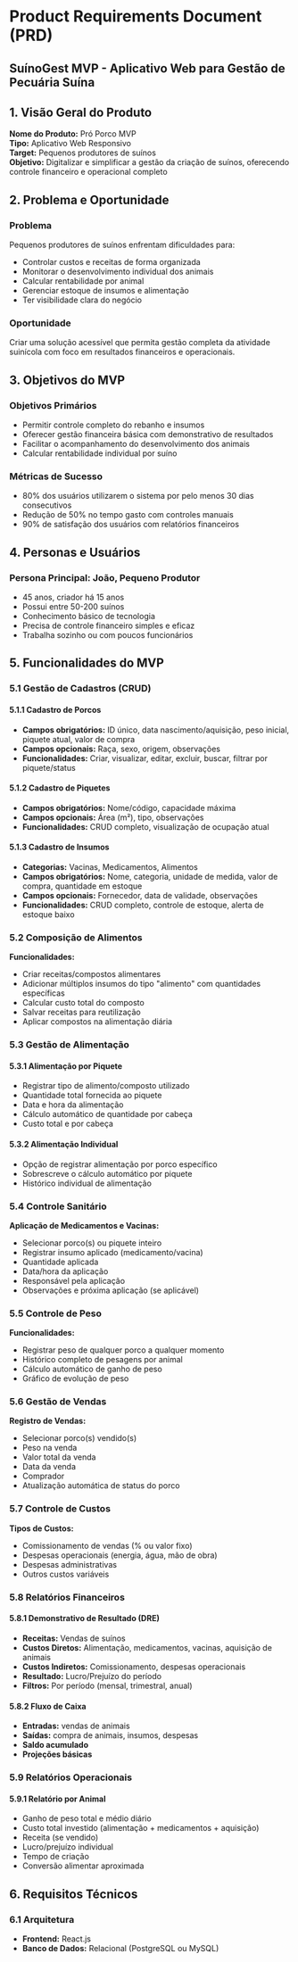 # Product Requirements Document (PRD)
## SuínoGest MVP - Aplicativo Web para Gestão de Pecuária Suína

## 1. Visão Geral do Produto

**Nome do Produto:** Pró Porco MVP  
**Tipo:** Aplicativo Web Responsivo  
**Target:** Pequenos produtores de suínos  
**Objetivo:** Digitalizar e simplificar a gestão da criação de suínos, oferecendo controle financeiro e operacional completo

## 2. Problema e Oportunidade

### Problema
Pequenos produtores de suínos enfrentam dificuldades para:
- Controlar custos e receitas de forma organizada
- Monitorar o desenvolvimento individual dos animais
- Calcular rentabilidade por animal
- Gerenciar estoque de insumos e alimentação
- Ter visibilidade clara do negócio

### Oportunidade
Criar uma solução acessível que permita gestão completa da atividade suinícola com foco em resultados financeiros e operacionais.

## 3. Objetivos do MVP

### Objetivos Primários
- Permitir controle completo do rebanho e insumos
- Oferecer gestão financeira básica com demonstrativo de resultados
- Facilitar o acompanhamento do desenvolvimento dos animais
- Calcular rentabilidade individual por suíno

### Métricas de Sucesso
- 80% dos usuários utilizarem o sistema por pelo menos 30 dias consecutivos
- Redução de 50% no tempo gasto com controles manuais
- 90% de satisfação dos usuários com relatórios financeiros

## 4. Personas e Usuários

### Persona Principal: João, Pequeno Produtor
- 45 anos, criador há 15 anos
- Possui entre 50-200 suínos
- Conhecimento básico de tecnologia
- Precisa de controle financeiro simples e eficaz
- Trabalha sozinho ou com poucos funcionários

## 5. Funcionalidades do MVP

### 5.1 Gestão de Cadastros (CRUD)

#### 5.1.1 Cadastro de Porcos
- **Campos obrigatórios:** ID único, data nascimento/aquisição, peso inicial, piquete atual, valor de compra
- **Campos opcionais:** Raça, sexo, origem, observações
- **Funcionalidades:** Criar, visualizar, editar, excluir, buscar, filtrar por piquete/status

#### 5.1.2 Cadastro de Piquetes
- **Campos obrigatórios:** Nome/código, capacidade máxima
- **Campos opcionais:** Área (m²), tipo, observações
- **Funcionalidades:** CRUD completo, visualização de ocupação atual

#### 5.1.3 Cadastro de Insumos
- **Categorias:** Vacinas, Medicamentos, Alimentos
- **Campos obrigatórios:** Nome, categoria, unidade de medida, valor de compra, quantidade em estoque
- **Campos opcionais:** Fornecedor, data de validade, observações
- **Funcionalidades:** CRUD completo, controle de estoque, alerta de estoque baixo

### 5.2 Composição de Alimentos

**Funcionalidades:**
- Criar receitas/compostos alimentares
- Adicionar múltiplos insumos do tipo "alimento" com quantidades específicas
- Calcular custo total do composto
- Salvar receitas para reutilização
- Aplicar compostos na alimentação diária

### 5.3 Gestão de Alimentação

#### 5.3.1 Alimentação por Piquete
- Registrar tipo de alimento/composto utilizado
- Quantidade total fornecida ao piquete
- Data e hora da alimentação
- Cálculo automático de quantidade por cabeça
- Custo total e por cabeça

#### 5.3.2 Alimentação Individual
- Opção de registrar alimentação por porco específico
- Sobrescreve o cálculo automático por piquete
- Histórico individual de alimentação

### 5.4 Controle Sanitário

**Aplicação de Medicamentos e Vacinas:**
- Selecionar porco(s) ou piquete inteiro
- Registrar insumo aplicado (medicamento/vacina)
- Quantidade aplicada
- Data/hora da aplicação
- Responsável pela aplicação
- Observações e próxima aplicação (se aplicável)

### 5.5 Controle de Peso

**Funcionalidades:**
- Registrar peso de qualquer porco a qualquer momento
- Histórico completo de pesagens por animal
- Cálculo automático de ganho de peso
- Gráfico de evolução de peso

### 5.6 Gestão de Vendas

**Registro de Vendas:**
- Selecionar porco(s) vendido(s)
- Peso na venda
- Valor total da venda
- Data da venda
- Comprador
- Atualização automática de status do porco

### 5.7 Controle de Custos

**Tipos de Custos:**
- Comissionamento de vendas (% ou valor fixo)
- Despesas operacionais (energia, água, mão de obra)
- Despesas administrativas
- Outros custos variáveis

### 5.8 Relatórios Financeiros

#### 5.8.1 Demonstrativo de Resultado (DRE)
- **Receitas:** Vendas de suínos
- **Custos Diretos:** Alimentação, medicamentos, vacinas, aquisição de animais
- **Custos Indiretos:** Comissionamento, despesas operacionais
- **Resultado:** Lucro/Prejuízo do período
- **Filtros:** Por período (mensal, trimestral, anual)

#### 5.8.2 Fluxo de Caixa
- **Entradas:** vendas de animais
- **Saídas:** compra de animais, insumos, despesas
- **Saldo acumulado**
- **Projeções básicas**

### 5.9 Relatórios Operacionais

#### 5.9.1 Relatório por Animal
- Ganho de peso total e médio diário
- Custo total investido (alimentação + medicamentos + aquisição)
- Receita (se vendido)
- Lucro/prejuízo individual
- Tempo de criação
- Conversão alimentar aproximada

## 6. Requisitos Técnicos

### 6.1 Arquitetura
- **Frontend:** React.js
- **Banco de Dados:** Relacional (PostgreSQL ou MySQL)
